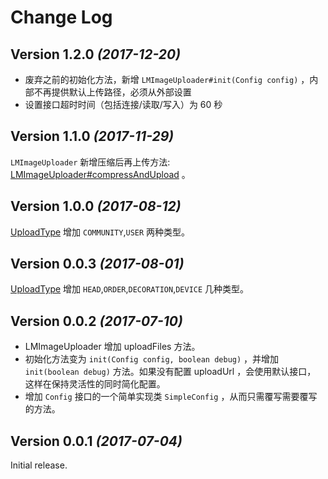 # Change Log

## Version 1.2.0 *(2017-12-20)*
* 废弃之前的初始化方法，新增 `LMImageUploader#init(Config config)` ，内部不再提供默认上传路径，必须从外部设置
* 设置接口超时时间（包括连接/读取/写入）为 60 秒

## Version 1.1.0 *(2017-11-29)*
`LMImageUploader` 新增压缩后再上传方法: [LMImageUploader#compressAndUpload](https://github.com/UamaHZ/image-uploader/blob/4d26d9ca6defb50da63c54d084290651e7749c19/library/src/main/java/cn/com/uama/imageuploader/LMImageUploader.java#L185) 。

## Version 1.0.0 *(2017-08-12)*
[UploadType](https://github.com/UamaHZ/image-uploader/blob/master/src/main/java/cn/com/uama/imageuploader/UploadType.java) 增加 `COMMUNITY`,`USER` 两种类型。

## Version 0.0.3 *(2017-08-01)*
[UploadType](https://github.com/UamaHZ/image-uploader/blob/master/src/main/java/cn/com/uama/imageuploader/UploadType.java) 增加 `HEAD`,`ORDER`,`DECORATION`,`DEVICE` 几种类型。

## Version 0.0.2 *(2017-07-10)*
* LMImageUploader 增加 uploadFiles 方法。
* 初始化方法变为 `init(Config config, boolean debug)` ，并增加 `init(boolean debug)` 方法。如果没有配置 uploadUrl ，会使用默认接口，
这样在保持灵活性的同时简化配置。
* 增加 `Config` 接口的一个简单实现类 `SimpleConfig` ，从而只需覆写需要覆写的方法。

## Version 0.0.1 *(2017-07-04)*
Initial release.
